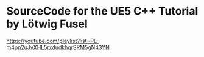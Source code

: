 # SourceCode for the UE5 C++ Tutorial by Lötwig Fusel

https://youtube.com/playlist?list=PL-m4pn2uJvXHL5rxdudkhqrSRM5gN43YN
